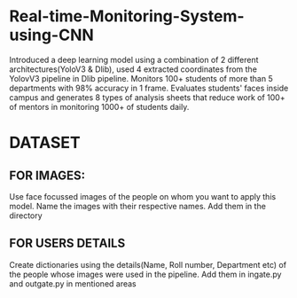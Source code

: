# Real-time-Monitoring-System-using-CNN
Introduced a deep learning model using a combination of 2 different architectures(YoloV3 & Dlib), used 4 extracted coordinates from the YolovV3 pipeline in Dlib pipeline. Monitors 100+ students of more than 5 departments with 98% accuracy in 1 frame. Evaluates  students' faces inside campus and generates 8 types of analysis sheets that reduce work of 100+ of mentors in monitoring 1000+ of students daily.

# DATASET
## FOR IMAGES:
Use face focussed images of the people on whom you want to apply this model. Name the images with their respective names. Add them in the directory
## FOR USERS DETAILS
Create dictionaries using the details(Name, Roll number, Department etc) of the people whose images were used in the pipeline. Add them in ingate.py and outgate.py in mentioned areas


